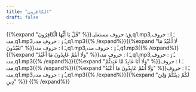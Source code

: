 ```yaml
---
title: "الكافرون"
draft: false
---
```

 {{%expand "قُلْ يَا أَيُّهَا الْكَافِرُونَ" %}}ق: حروف مستعلیہ,q1.mp3,ـَ ا :  حروف مدہ,q1.mp3,ـُ و٘ :  حروف مدہ,q1.mp3{{% /expand%}}{{%expand "لَا أَعْبُدُ مَا تَعْبُدُونَ" %}}ـَ ا :  حروف مدہ,q1.mp3,ـُ و٘ :  حروف مدہ,q1.mp3{{% /expand%}}{{%expand "وَلَا أَنتُمْ عَابِدُونَ مَا أَعْبُدُ" %}}ـَ ا :  حروف مدہ,q1.mp3,ـُ و٘ :  حروف مدہ,q1.mp3{{% /expand%}}{{%expand "وَلَا أَنَا عَابِدٌ مَّا عَبَدتُّمْ" %}}ـَ ا :  حروف مدہ,q1.mp3{{% /expand%}}{{%expand "وَلَا أَنتُمْ عَابِدُونَ مَا أَعْبُدُ" %}}ـَ ا :  حروف مدہ,q1.mp3,ـُ و٘ :  حروف مدہ,q1.mp3{{% /expand%}}{{%expand "لَكُمْ دِينُكُمْ وَلِيَ دِينِ" %}} {{% /expand%}}
